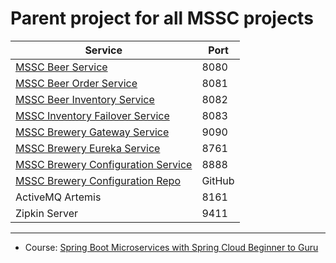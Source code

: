 # Parent project for all MSSC projects

| Service                                                                                    | Port   |
| ------------------------------------------------------------------------------------------ |--------|
| [MSSC Beer Service](https://github.com/Shterneregen/mssc-beer-service)                     | 8080   |
| [MSSC Beer Order Service](https://github.com/Shterneregen/mssc-beer-order-service)         | 8081   |
| [MSSC Beer Inventory Service](https://github.com/Shterneregen/mssc-beer-inventory-service) | 8082   |
| [MSSC Inventory Failover Service](https://github.com/Shterneregen/mssc-inventory-failover) | 8083   |
| [MSSC Brewery Gateway Service](https://github.com/Shterneregen/mssc-brewery-gateway)       | 9090   |
| [MSSC Brewery Eureka Service](https://github.com/Shterneregen/mssc-brewery-eureka)         | 8761   |
| [MSSC Brewery Configuration Service](https://github.com/Shterneregen/mssc-config-server)   | 8888   |
| [MSSC Brewery Configuration Repo](https://github.com/Shterneregen/mssc-brewery-config-repo)| GitHub |
| ActiveMQ Artemis                                                                           | 8161   |
| Zipkin Server                                                                              | 9411   |

---
* Course: 
[Spring Boot Microservices with Spring Cloud Beginner to Guru](https://www.udemy.com/course/spring-boot-microservices-with-spring-cloud-beginner-to-guru/)